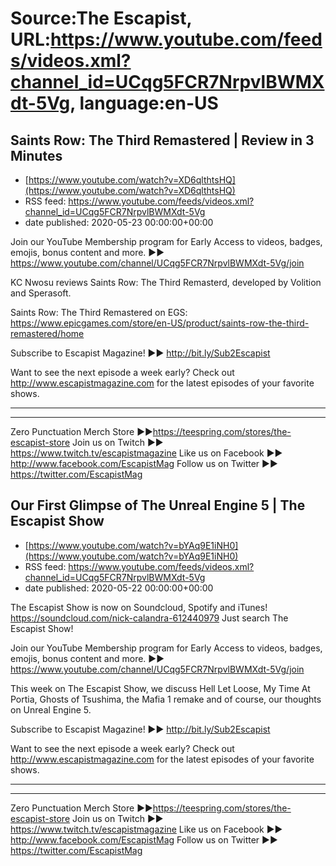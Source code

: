 # Source:The Escapist, URL:https://www.youtube.com/feeds/videos.xml?channel_id=UCqg5FCR7NrpvlBWMXdt-5Vg, language:en-US

## Saints Row: The Third Remastered | Review in 3 Minutes
 - [https://www.youtube.com/watch?v=XD6qlthtsHQ](https://www.youtube.com/watch?v=XD6qlthtsHQ)
 - RSS feed: https://www.youtube.com/feeds/videos.xml?channel_id=UCqg5FCR7NrpvlBWMXdt-5Vg
 - date published: 2020-05-23 00:00:00+00:00

Join our YouTube Membership program for Early Access to videos, badges, emojis, bonus content and more. ►► https://www.youtube.com/channel/UCqg5FCR7NrpvlBWMXdt-5Vg/join

KC Nwosu reviews Saints Row: The Third Remasterd, developed by Volition and Sperasoft.

Saints Row: The Third Remastered on EGS: https://www.epicgames.com/store/en-US/product/saints-row-the-third-remastered/home

Subscribe to Escapist Magazine! ►► http://bit.ly/Sub2Escapist

Want to see the next episode a week early? Check out http://www.escapistmagazine.com for the latest episodes of your favorite shows.

---



---


Zero Punctuation Merch Store ►►https://teespring.com/stores/the-escapist-store
Join us on Twitch ►► https://www.twitch.tv/escapistmagazine 
Like us on Facebook ►► http://www.facebook.com/EscapistMag
Follow us on Twitter ►► https://twitter.com/EscapistMag

## Our First Glimpse of The Unreal Engine 5 | The Escapist Show
 - [https://www.youtube.com/watch?v=bYAq9E1iNH0](https://www.youtube.com/watch?v=bYAq9E1iNH0)
 - RSS feed: https://www.youtube.com/feeds/videos.xml?channel_id=UCqg5FCR7NrpvlBWMXdt-5Vg
 - date published: 2020-05-22 00:00:00+00:00

The Escapist Show is now on Soundcloud, Spotify and iTunes! https://soundcloud.com/nick-calandra-612440979 Just search The Escapist Show!

Join our YouTube Membership program for Early Access to videos, badges, emojis, bonus content and more. ►► https://www.youtube.com/channel/UCqg5FCR7NrpvlBWMXdt-5Vg/join

This week on The Escapist Show, we discuss Hell Let Loose, My Time At Portia, Ghosts of Tsushima, the Mafia 1 remake and of course, our thoughts on Unreal Engine 5.

Subscribe to Escapist Magazine! ►► http://bit.ly/Sub2Escapist

Want to see the next episode a week early? Check out http://www.escapistmagazine.com for the latest episodes of your favorite shows.

---



---


Zero Punctuation Merch Store ►►https://teespring.com/stores/the-escapist-store
Join us on Twitch ►► https://www.twitch.tv/escapistmagazine 
Like us on Facebook ►► http://www.facebook.com/EscapistMag
Follow us on Twitter ►► https://twitter.com/EscapistMag

